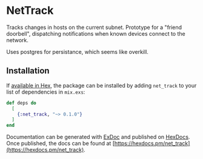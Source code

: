 # NetTrack

Tracks changes in hosts on the current subnet. Prototype for a "friend doorbell",
dispatching notifications when known devices connect to the network.

Uses postgres for persistance, which seems like overkill.

## Installation

If [available in Hex](https://hex.pm/docs/publish), the package can be installed
by adding `net_track` to your list of dependencies in `mix.exs`:

```elixir
def deps do
  [
    {:net_track, "~> 0.1.0"}
  ]
end
```

Documentation can be generated with [ExDoc](https://github.com/elixir-lang/ex_doc)
and published on [HexDocs](https://hexdocs.pm). Once published, the docs can
be found at [https://hexdocs.pm/net_track](https://hexdocs.pm/net_track).
